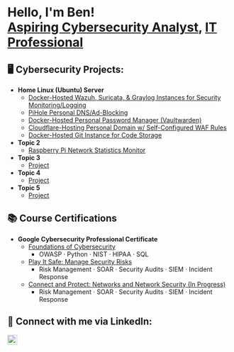 <h1>Hello, I'm Ben! 
<br/><a href="https://github.com/namelocb">Aspiring Cybersecurity Analyst</a>, <a href="https://www.linkedin.com/in/ben-coleman28/">IT Professional</a></h1>

<h2>🖥️ Cybersecurity Projects:</h2>

- <b>Home Linux (Ubuntu) Server</b>
  - [Docker-Hosted Wazuh, Suricata, & Graylog Instances for Security Monitoring/Logging](link)
  - [PiHole Personal DNS/Ad-Blocking](link)
  - [Docker-Hosted Personal Password Manager (Vaultwarden)](link)
  - [Cloudflare-Hosting Personal Domain w/ Self-Configured WAF Rules](link)
  - [Docker-Hosted Git Instance for Code Storage](link)
- <b>Topic 2</b>
  - [Raspberry Pi Network Statistics Monitor](https://github.com/namelocb/NetworkStatsMonitor/blob/main/README.md)
- <b>Topic 3</b>
  - [Project](link)
- <b>Topic 4</b>
  - [Project](link)
- <b>Topic 5</b>
  - [Project](link)

<h2>📚 Course Certifications</h2>

- <b>Google Cybersecurity Professional Certificate</b>
  - [Foundations of Cybersecurity](https://www.coursera.org/account/accomplishments/verify/3ER3PTEUYUMD)
    - OWASP · Python · NIST · HIPAA · SQL
  - [Play It Safe: Manage Security Risks](https://www.coursera.org/account/accomplishments/verify/8VPKCMZ4NK2C)
    - Risk Management · SOAR · Security Audits · SIEM · Incident Response
  - [Connect and Protect: Networks and Network Security (In Progress)](link)
    - Risk Management · SOAR · Security Audits · SIEM · Incident Response 
      
<h2>📱 Connect with me via LinkedIn:</h2>

[<img align="left" alt="Ben Coleman | LinkedIn" width="22px" src="https://cdn.jsdelivr.net/npm/simple-icons@v3/icons/linkedin.svg" />][linkedin]

[linkedin]: https://www.linkedin.com/in/ben-coleman28/
